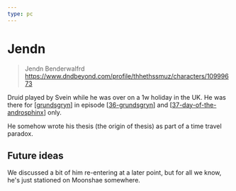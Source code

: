 ```yaml
---
type: pc
---
```


# Jendn
> Jendn Benderwalfrd
https://www.dndbeyond.com/profile/thhethssmuz/characters/10999673

Druid played by Svein while he was over on a 1w holiday in the UK.
He was there for [[grundsgryn]] in episode [[36-grundsgryn]] and [[37-day-of-the-androsphinx]] only.

He somehow wrote his thesis (the origin of thesis) as part of a time travel paradox.

## Future ideas
We discussed a bit of him re-entering at a later point, but for all we know, he's just stationed on Moonshae somewhere.

[//begin]: # "Autogenerated link references for markdown compatibility"
[grundsgryn]: ../seaofbones/grundsgryn "Grundsgryn"
[36-grundsgryn]: ../recaps/36-grundsgryn "36-grundsgryn"
[37-day-of-the-androsphinx]: ../recaps/37-day-of-the-androsphinx "37-day-of-the-androsphinx"
[//end]: # "Autogenerated link references"
